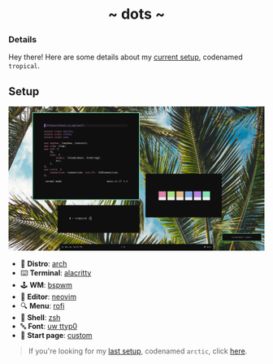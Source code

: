 <h1 align="center">~ dots ~</h1>

### Details

Hey there! Here are some details about my [current setup](https://www.reddit.com/r/unixporn/comments/jiprq7/bspwm_the_tropics/), codenamed `tropical`.

## Setup

![](./ss.png)

- 🐧 **Distro**: [arch](https://www.archlinux.org/)
- ⌨️ **Terminal**: [alacritty](https://github.com/alacritty/alacritty)
- 🕹️ **WM**: [bspwm](https://github.com/baskerville/bspwm)
- 📃 **Editor**: [neovim](https://github.com/neovim/neovim)
- 🔍 **Menu**: [rofi](https://github.com/davatorium/rofi)
- 🐚 **Shell**: [zsh](https://www.zsh.org/)
- 🔤 **Font**: [uw ttyp0](https://people.mpi-inf.mpg.de/~uwe/misc/uw-ttyp0/)
- 📖 **Start page**: [custom](https://safinsingh.github.io/start)

> If you're looking for my [last setup](https://www.reddit.com/r/unixporn/comments/irhskz/i3_the_arctic/), codenamed `arctic`, click [here](https://github.com/safinsingh/dots/tree/e5b8775e6ed751c2300a5a7644fea176a39b6e4f).

